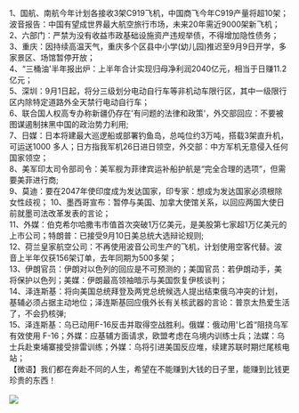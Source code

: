 1、国航、南航今年计划各接收3架C919飞机，中国商飞今年C919产量将超10架；波音报告：中国有望成世界最大航空旅行市场，未来20年需近9000架新飞机；<br/>
2、六部门：严禁为没有收益市政基础设施资产违规举债，不得增加隐性债务；<br/>
3、重庆：因持续高温天气，重庆多个区县中小学(幼儿园)推迟至9月9日开学，多家景区、场馆暂停开放；<br/>
4、“三桶油'半年报出炉：上半年合计实现归母净利润2040亿元，相当于日赚11.2亿元；<br/>
5、深圳：9月1日起，将分三级划分电动自行车等非机动车限行区，其中一级限行区内除特定道路外全天禁行电动自行车；<br/>
6、联合国人权高专办称新疆仍存在'有问题的法律和政策'，外交部回应：不要被图谋遏制抹黑中国的政治势力利用;<br/>
7、日媒：日本将建最大巡逻船或部署钓鱼岛，总吨位约3万吨，搭载3架直升机，可运送1000 多人；日方指我军机26日进日领空，外交部：中方军机无意侵入任何国家领空；<br/>
8、美军印太司令部司令：美军舰为菲律宾运补船护航是“完全合理的选项”，但需要美菲进行商;<br/>
9、莫迪：要在2047年使印度成为发达国家，印专家：想成为发达国家必须根除女性歧视； 10、墨西哥宣布：暂停与美国、加拿大使馆关系，以回应两国大使日前就墨司法改革发表的言论；<br/>
11、外媒：伯克希尔哈撒韦市值首次突破1万亿美元，是美股第七家超1万亿美元的上市公司；特朗普：已接受9月10日美总统大选辩论规则;<br/>
12、荷兰皇家航空公司：不再使用波音公司生产的飞机，计划使用空客代替。波音上半年仅获156架订单，去年同期为500多架；<br/>
13、伊朗官员：伊朗对以色列的回应是不可预测的；美国官员：若伊朗动手，美将保护以色列；美媒：伊朗最高领袖暗示与美国恢复伊核谈判；<br/>
14、泽连斯基：将向美国总统拜登及两党总统候选人提出结束俄乌冲突的计划，基辅必须占据主动地位；泽连斯基回应俄外长有关核武器的言论：普京太热爱生活了，不会扔核弹;<br/>
15、泽连斯基：乌已动用F-16反击并取得空战胜利。俄媒：俄动用'匕首“阻挠乌军有效使用 F-16；外媒：应基辅方面请求，欧盟考虑在乌境内训练士兵；法媒：乌士兵赴柬埔寨接受排雷训练；外媒：乌将引进美国反应堆，续建苏联时期烂尾核电站；<br/>
【微语】我们都在奔赴不同的人生，希望在不能赚到大钱的日子里，能赚到比钱更珍贵的东西！<br/><br/><img src="https://api.03c3.cn/api/zb" />
